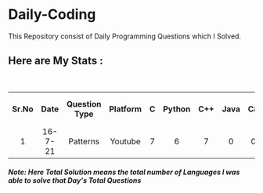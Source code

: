 # Daily-Coding
This Repository consist of Daily Programming Questions which I Solved. 
## Here are My Stats :
<br/>

<table>
  <tr align=center>
    <th>Sr.No</th>
    <th>Date</th>
    <th>Question Type</th>
    <th>Platform</th>
    <th> C </th>
    <th> Python </th>
    <th> C++ </th>
    <th> Java </th>
    <th> C# </th>
    <th> Total Question Solved </th>
    <th> Total Solutions </th>
  </tr>
  <tr align=center>
    <td>1</td>
    <td>16-7-21</td>
    <td>Patterns</td>
    <td>Youtube</td>
    <td> 7 </td>
    <td> 6 </td>
    <td> 7 </td>
    <td> 0 </td>
    <td> 0 </td>
    <td> 7 </td>
    <td> 20 </td>
  </tr>
</table>


##### Note: Here Total Solution means the total number of Languages I was able to solve that Day's Total Questions
